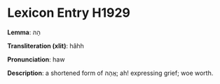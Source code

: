 # Lexicon Entry H1929

**Lemma**: הָהּ

**Transliteration (xlit)**: hâhh

**Pronunciation**: haw

**Description**:
a shortened form of אֲהָהּ; ah! expressing grief; woe worth.
